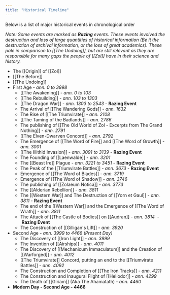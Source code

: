 ```yaml
---
title: "Historical Timeline"
---
```

Below is a list of major historical events in chronological order

*Note: Some events are marked as **Razing** events. These events involved the destruction and loss of large quantities of historical information (Be it the destruction of archival information, or the loss of great academics). These pale in comparison to [[The Undoing]], but are still relevant as they are responsible for many gaps the people of [[Zol]] have in their science and history.*

- The [[Origin]] of [[Zol]]
- [[The Before]] 
- [[The Undoing]]
- First Age - *ann. 0 to 3998*
	- [[The Awakening]] - *ann. 0 to 103*
	- [[The Rebuilding]] - *ann. 103 to 1303*
	- [[The Dragon War]] - *ann. 1303 to 2543* - **Razing Event**
	- The Arrival of [[The Wandering Gods]] - *ann. 1632*
	- The Rise of [[The Triumvirate]] - *ann. 2108*
	- [[The Taming of the Badlands]] - *ann. 2786*
	- The publishing of [[The Old World of Zol - Excerpts from The Grand Nothing]] - *ann. 2791*
	- [[The Elven-Dwarven Concord]] - *ann. 2792*
	- The Emergence of [[The Word of Fire]] and [[The Word of Growth]] - *ann. 3001*
	- [[The Illithid Invasion]] - *ann. 3091 to 3139*  - **Razing Event**
	- The Founding of [[Laenwalde]] - *ann. 3201*
	- The [[Beast Ire]] Plague - *ann. 3221 to 3451*  - **Razing Event**
	- The Peak of the [[Triumvirate Battles]]  - *ann. 3673*  - **Razing Event**
	- Emergence of [[The Word of Blades]] - *ann. 3719*
	- Emergence of [[The Word of Shadow]] - *ann. 3746*
	- The publishing of [[Zolaeum Notica]] - *ann. 3773*
	- The [[Alderian Rebellion]] - *ann. 3811*
	- The [[Western War]] and The Destruction of [[Yorn et Gaul]] - *ann. 3811*  - **Razing Event**
	- The end of the [[Western War]] and the Emergence of [[The Word of Wrath]] - *ann. 3811*
	- The Attack of [[The Castle of Bodies]] on [[Audran]] - *ann. 3814*  - **Razing Event**
	- The Construction of [[Gilligan's Lift]] - *ann. 3920*
- Second Age - *ann. 3999 to 4466 (Present Day)*
	- The Discovery of [[Iron Light]] - *ann. 3999*
	- The Invention of [[Airships]] - *ann. 4011*
	- The Discovery of [[Mechanicum Immaculatum]] and the Creation of [[Warforged]] - *ann. 4012*
	- [[The Triumvirate]] Concord, putting an end to the [[Triumvirate Battles]] - *ann. 4092*
	- The Construction and Completion of [[The Iron Tracks]] - *ann. 4211*
	- The Construction and Inaugural Flight of [[Heliodor]] - *ann. 4299*
	- The Death of [[Giriam]] (Aka The Ahamatath) - *ann. 4460*
- **Modern Day - Second Age - 4466**